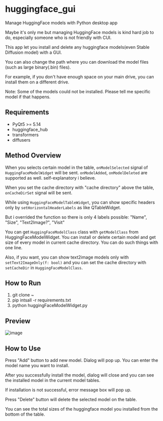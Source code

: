 # huggingface_gui
Manage HuggingFace models with Python desktop app

Maybe it's only me but managing HuggingFace models is kind hard job to do, especially someone who is not friendly with CUI.

This app let you install and delete any huggingface models(even Stable Diffusion model) with a GUI.

You can also change the path where you can download the model files (such as large binary(.bin) files).

For example, if you don't have enough space on your main drive, you can install them on a different drive.

Note: Some of the models could not be installed. Please tell me specific model if that happens.

## Requirements
* PyQt5 >= 5.14
* huggingface_hub
* transformers
* diffusers

## Method Overview
When you selects certain model in the table, `onModelSelected` signal of `HuggingFaceModelWidget` will be sent.
`onModelAdded`, `onModelDeleted` are supported as well. self-explanatory i believe.

When you set the cache directory with "cache directory" above the table, `onCacheDirSet` signal will be sent.

While using `HuggingFaceModelTableWidget`, you can show specific headers only by `setHorizontalHeaderLabels` as like QTableWidget.

But i overrided the function so there is only 4 labels possible: "Name", "Size", "Text2Image?", "Visit"

You can get `HuggingFaceModelClass` class with `getModelClass` from HuggingFaceModelWidget. You can install or delete certain model and get size of every model in current cache directory. You can do such things with one line. 

Also, if you want, you can show text2image models only with `setText2ImageOnly(f: bool)` and you can set the cache directory with `setCacheDir` in `HuggingFaceModelClass`.
## How to Run
1. git clone ~
2. pip intsall -r requirements.txt
3. python huggingFaceModelWidget.py

## Preview
![image](https://github.com/yjg30737/huggingface_gui/assets/55078043/fa67e162-c193-42b9-9d83-9d39957ca2d6)

## How to Use
Press "Add" button to add new model. Dialog will pop up. You can enter the model name you want to install.

After you successfully install the model, dialog will close and you can see the installed model in the current model tables.

If installation is not successful, error message box will pop up.  

Press "Delete" button will delete the selected model on the table.

You can see the total sizes of the huggingface model you installed from the bottom of the table.
